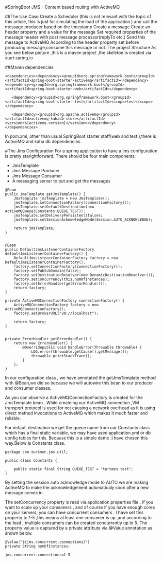 #SpringBoot JMS - Content based routing with ActiveMQ 


##The Use Case
Create a Scheduler (this is not relevant with the topic of this article, this is just for simulating the load of the application ) and call the message producer based on the timestamp
Create a message
Create an header property and a value for the message
Set required properties of the message header with post message processor(replyTo etc.)
Send this message to ActiveMQ
According to the header property set before producing message,consume this message or not.
The project Structure
As you see below picture ,this is a maven project ,the skeleton is created via start.spring.io


##Maven dependencies
```
<dependencies><dependency><groupId>org.springframework.boot</groupId><artifactId>spring-boot-starter-activemq</artifactId></dependency><dependency><groupId>org.springframework.boot</groupId><artifactId>spring-boot-starter-web</artifactId></dependency>

   <dependency><groupId>org.springframework.boot</groupId><artifactId>spring-boot-starter-test</artifactId><scope>test</scope></dependency>

   <dependency><groupId>org.apache.activemq</groupId><artifactId>activemq-kahadb-store</artifactId><version>${activemq.version}</version></dependency>
</dependencies>
```
In pom.xml, other than usual SpringBoot starter staff(web and test ),there is ActiveMQ and kaha db dependencies.


#The Jms Configuration
For a spring application to have a jms configuration is pretty starightforward. There should be four main components;

* JmsTemplate
* Jms Message Producer
* Jms Message Consumer
* A messaging server to put and get the messages
```
@Bean
public JmsTemplate getJmsTemplate() {
    JmsTemplate jmsTemplate = new JmsTemplate();
    jmsTemplate.setConnectionFactory(connectionFactory());
    jmsTemplate.setDefaultDestination(new ActiveMQQueue(Constants.QUEUE_TEST));
    jmsTemplate.setDeliveryPersistent(false);
    jmsTemplate.setSessionAcknowledgeMode(Session.AUTO_ACKNOWLEDGE);

    return jmsTemplate;
}


@Bean
public DefaultJmsListenerContainerFactory defaultJmsListenerContainerFactory() {
    DefaultJmsListenerContainerFactory factory = new DefaultJmsListenerContainerFactory();
    factory.setConnectionFactory(connectionFactory());
    factory.setPubSubDomain(false);
    factory.setDestinationResolver(new DynamicDestinationResolver());
    factory.setConcurrency(this.numOfInstances);
    factory.setErrorHandler(getErrorHandler());
    return factory;
}

private ActiveMQConnectionFactory connectionFactory() {
    ActiveMQConnectionFactory factory = new ActiveMQConnectionFactory();
    factory.setBrokerURL("vm://localhost");

    return factory;
}


private ErrorHandler getErrorHandler() {
    return new ErrorHandler() {
        @Overridepublic void handleError(Throwable throwable) {
            LOG.error(throwable.getCause().getMessage());
            throwable.printStackTrace();
        }
    };
}
```
In our configuration class , we have annotated the getJmsTemplate method with @Bean,we did so because we will autowire this bean to our producer and consumer classes.

As you can observe a ActiveMQConnectionFactory is created for the JmsTemplate bean . While createing our ActiveMQ connection ,VM transport protocol is used for not causing a network overhead as it is using direct method invocations to ActiveMQ which makes it much faster and reliable.

For default destination we get the queue name from our Constants class which has a final static variable, we may have used application.yml or db config tables for this. Because this is a simple demo ,I have chosen this way.Below is Constants class.
```
package com.turkmen.jms.util;

public class Constants {

    public static final String QUEUE_TEST = "turkmen.test";
}
```
By setting the session auto acknowledge mode to AUTO we are making ActiveMQ to make the acknowledgement automaticaly soon after a new message comes in.

The setConcurrency property is read via application.properties file . If you want to scale up your consumers , and of course if you have enough cores on your servers, you can have concurrent consumers . I have set this property to 1-5 ,this means at least one consumer is up ,and according to the load , multiple consumers can be created concurrently up to 5. The property value is captured by a private attribute via @Value  annotation as shown below.
```
@Value("${jms.concurrent.connections}")
private String numOfInstances;
```
```
jms.concurrent.connections=1-5
```